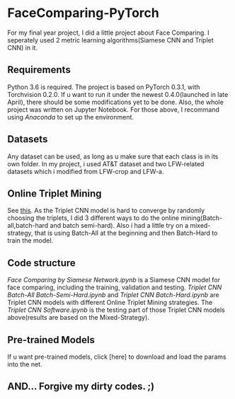 # FaceComparing-PyTorch
For my final year project, I did a little project about Face Comparing. I seperately used 2 metric learning algorithms(Siamese CNN and Triplet CNN) in it. 

## Requirements
Python 3.6 is required.   The project is based on PyTorch 0.3.1, with Torchvision 0.2.0. If u want to run it under the newest 0.4.0(launched in late April), there should be some modifications yet to be done.   Also, the whole project was written on Jupyter Notebook.  For those above, I recommand using *Anaconda* to set up the environment.

## Datasets
Any dataset can be used, as long as u make sure that each class is in its own folder. In my project, i used AT&T dataset and two LFW-related datasets which i modified from LFW-crop and LFW-a.

## Online Triplet Mining
See [this](https://omoindrot.github.io/triplet-loss#batch-hard-strategy).
As the Triplet CNN model is hard to converge by randomly choosing the triplets, I did 3 different ways to do the online mining(Batch-all,batch-hard and batch semi-hard).  Also i had a little try on a mixed-strategy, that is using Batch-All at the beginning and then Batch-Hard to train the model.

## Code structure
*Face Comparing by Siamese Network.ipynb* is a Siamese CNN model for face comparing, including the training, validation and testing.  *Triplet CNN Batch-All Batch-Semi-Hard.ipynb* and *Triplet CNN Batch-Hard.ipynb* are Triplet CNN models with different Online Triplet Mining strategies.  The *Triplet CNN Software.ipynb* is the testing part of those Triplet CNN models above(results are based on the Mixed-Strategy). 

## Pre-trained Models
If u want pre-trained models, click [here] to download and load the params into the net.

## AND... Forgive my dirty codes. ;)
